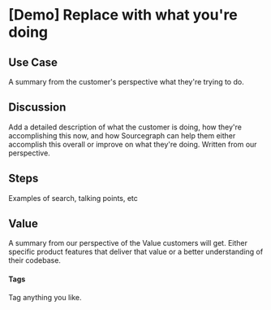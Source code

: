 # [Demo] Replace with what you're doing

## Use Case
A summary from the customer's perspective what they're trying to do. 
## Discussion
Add a detailed description of what the customer is doing, how they're accomplishing this now, and how Sourcegraph can help them either accomplish this overall or improve on what they're doing. Written from our perspective.
## Steps
Examples of search, talking points, etc
## Value
A summary from our perspective of the Value customers will get. Either specific product features that deliver that value or a better understanding of their codebase. 
#### Tags
Tag anything you like. 

